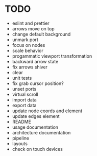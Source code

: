 # TODO


* eslint and prettier
* arrows move on top
* change default background
* unmark port
* focus on nodes
* scale behavior
* progammatic viewport transformation
* backward arrow state
* fix arrows shiver
* clear
* unit tests
* fix grab cursor position?
* unset ports
* virtual scroll
* import data
* export data
* update node coords and element
* update edges element
* README
* usage documentation
* architecture documentation
* pipeline
* layouts
* check on touch devices
